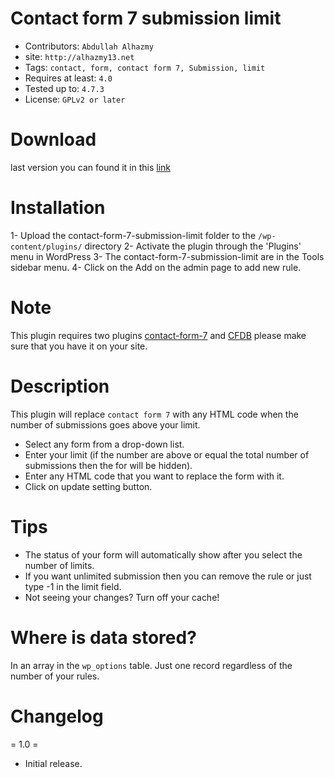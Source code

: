 # Contact form 7 submission limit 
* Contributors: `Abdullah Alhazmy`
* site: `http://alhazmy13.net`
* Tags: `contact, form, contact form 7, Submission, limit` 
* Requires at least: `4.0`
* Tested up to: `4.7.3`
* License: `GPLv2 or later`

# Download 
last version you can found it in this [link](https://github.com/alhazmy13/Contact-Form-7-Submission-limit/releases)
# Installation

1- Upload the contact-form-7-submission-limit folder to the `/wp-content/plugins/` directory
2- Activate the plugin through the 'Plugins' menu in WordPress
3- The contact-form-7-submission-limit are in the Tools sidebar menu.
4- Click on the Add on the admin page to add new rule.

# Note 
This plugin requires two plugins [contact-form-7](https://wordpress.org/plugins/contact-form-7/) and [CFDB](https://github.com/mdsimpson/contact-form-7-to-database-extension/releases) please make sure that you have it on your site.

# Description 
This plugin will replace `contact form 7` with any HTML code when the number of submissions goes above your limit.

*  Select any form from a drop-down list.
* Enter your limit (if the number are above or equal the total number of submissions then the for will be hidden).
* Enter any HTML code that you want to replace the form with it.
* Click on update setting button.


# Tips

* The status of your form will automatically show after you select the number of limits.
* If you want unlimited submission then you can remove the rule or just type -1 in the limit field.
* Not seeing your changes? Turn off your cache!


# Where is data stored?

In an array in the `wp_options` table. Just one record regardless of the number of your rules.


# Changelog

= 1.0 =
* Initial release.
